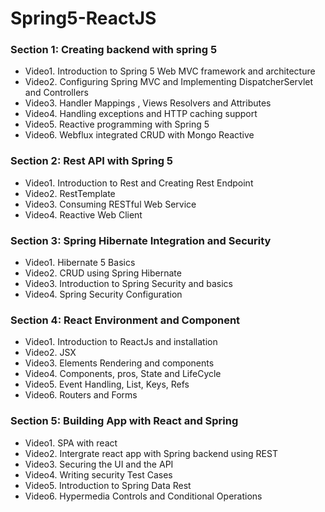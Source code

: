 # Spring5-ReactJS

### Section 1: Creating backend with spring 5 

*	Video1. Introduction to Spring 5 Web MVC framework and architecture
*	Video2. Configuring Spring MVC and Implementing DispatcherServlet and Controllers
*	Video3. Handler Mappings , Views Resolvers and Attributes
*	Video4. Handling exceptions and HTTP caching support
*	Video5. Reactive programming with Spring 5
*	Video6. Webflux integrated CRUD with Mongo Reactive

### Section 2: Rest API with Spring 5
* Video1. Introduction to Rest and Creating Rest Endpoint
*	Video2. RestTemplate
*	Video3. Consuming RESTful Web Service
*	Video4. Reactive Web Client

### Section 3: Spring Hibernate Integration and Security
*	Video1. Hibernate 5 Basics
*	Video2. CRUD using Spring Hibernate
*	Video3. Introduction to Spring Security and basics
*	Video4. Spring Security Configuration

### Section 4: React Environment and Component
*	Video1. Introduction to ReactJs and installation
*	Video2. JSX
*	Video3. Elements Rendering and components
*	Video4. Components, pros, State and LifeCycle
*	Video5. Event Handling, List, Keys, Refs
*	Video6. Routers and Forms

### Section 5: Building App with React and Spring
*	Video1. SPA with react
*	Video2. Intergrate react app with Spring backend using REST
*	Video3. Securing the UI and the API
*	Video4. Writing security Test Cases
*	Video5. Introduction to Spring Data Rest
*	Video6. Hypermedia Controls and Conditional Operations
